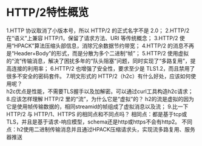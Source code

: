 # HTTP/2特性概览
1.HTTP 协议取消了小版本号，所以 HTTP/2 的正式名字不是 2.0；
2.HTTP/2 在“语义”上兼容 HTTP/1，保留了请求方法、URI 等传统概念；
3.HTTP/2 使用“HPACK”算法压缩头部信息，消除冗余数据节约带宽；
4.HTTP/2 的消息不再是“Header+Body”的形式，而是分散为多个二进制“帧”；
5.HTTP/2 使用虚拟的“流”传输消息，解决了困扰多年的“队头阻塞”问题，同时实现了“多路复用”，提高连接的利用率；
6.HTTP/2 也增强了安全性，要求至少是 TLS1.2，而且禁用了很多不安全的密码套件。
7.明文形式的 HTTP/2（h2c）有什么好处，应该如何使用呢？  
    h2c优点是性能，不需要TLS握手以及加解密。可以通过curl工具构造h2c请求；
8.应该怎样理解 HTTP/2 里的“流”，为什么它是“虚拟”的？
    h2的流是虚拟的因为它是使用帧传输数据的，相同streamid的帧组成了虚拟消息以及流；
9.比一下 HTTP/2 与 HTTP/1、HTTPS 的相同点和不同点吗？
相同点：都是基于tcp或TLS，并且是基于请求-响应模型，schema还是http或https不会有http2。
不同点：h2使用二进制传输消息并且通过HPACK压缩请求头，实现流多路复用、服务器推送
